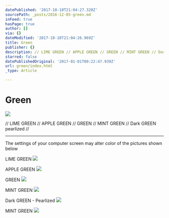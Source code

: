 ```yaml
---
datePublished: '2017-10-10T21:04:27.320Z'
sourcePath: _posts/2016-12-05-green.md
inFeed: true
hasPage: true
author: []
via: {}
dateModified: '2017-10-10T21:04:26.969Z'
title: Green
publisher: {}
description: // LIME GREEN // APPLE GREEN // GREEN // MINT GREEN // Dark GREEN pearlized //
starred: false
datePublishedOriginal: '2017-01-01T00:22:47.939Z'
url: green/index.html
_type: Article

---
```

# Green
![](https://the-grid-user-content.s3-us-west-2.amazonaws.com/fcba3591-547c-46c0-bc32-d21537ddc188.jpg)

// LIME GREEN // APPLE GREEN // GREEN // MINT GREEN // Dark GREEN pearlized //

---

The settings of your computer screen may alter color of the pictures shown below

LIME GREEN
![](https://the-grid-user-content.s3-us-west-2.amazonaws.com/0af76a4b-4a69-4353-9e12-900d6593383c.jpg)

APPLE GREEN
![](https://the-grid-user-content.s3-us-west-2.amazonaws.com/f9ae3a36-595c-490c-aef4-0456c07b4b56.jpg)

GREEN
![](https://the-grid-user-content.s3-us-west-2.amazonaws.com/3d63e249-97fc-4173-af62-2de8d00bc231.jpg)

MINT GREEN
![](https://the-grid-user-content.s3-us-west-2.amazonaws.com/82318315-a5d9-4fee-9abf-7d6f8e713d1b.jpg)

Dark GREEN - Pearlized
![](https://the-grid-user-content.s3-us-west-2.amazonaws.com/5e4f7ecb-7590-472d-9297-0e7d2dcc32c2.jpg)

MINT GREEN
![](https://the-grid-user-content.s3-us-west-2.amazonaws.com/44819296-9b67-4a55-96c3-21d6f3b0e596.jpg)